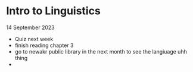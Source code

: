 # Intro to Linguistics

14 September 2023

- Quiz next week
- finish reading chapter 3
- go to newakr public library in the next month to see the langiuage uhh thing
- 